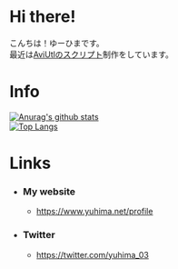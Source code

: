 # Hi there!
こんちは！ゆーひまです。<br />
最近は<u>AviUtlのスクリプト</u>制作をしています。

# Info
[![Anurag's github stats](https://github-readme-stats.vercel.app/api?username=yuhima03)](./) <br />
[![Top Langs](https://github-readme-stats.vercel.app/api/top-langs/?username=yuhima03&layout=compact)](./)

# Links
* ### My website
  * https://www.yuhima.net/profile
* ### Twitter
  * https://twitter.com/yuhima_03

<!--
Edited by YuHima
Leatest 2020-12-13
-->
